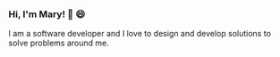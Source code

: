 ### Hi, I'm Mary! :wave: :smile:


I am a software developer and I love to design and develop solutions to solve problems around me. 
